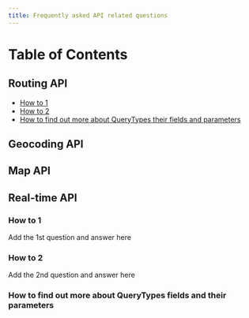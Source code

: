 ```yaml
---
title: Frequently asked API related questions
---
```


Table of Contents
=================

## Routing API
* [How to 1](#how-to-1)
* [How to 2](#how-to-2)
* [How to find out more about QueryTypes their fields and parameters](#how-to-find-out-more-about-querytypes-and-their-fields-and-parameters)

## Geocoding API
  

## Map API
  
## Real-time API
  
### How to 1

Add the 1st question and answer here

### How to 2

Add the 2nd question and answer here

### How to find out more about QueryTypes fields and their parameters
